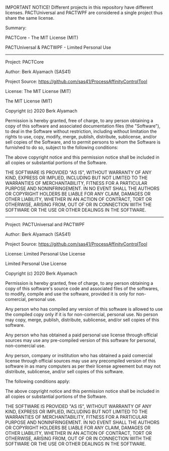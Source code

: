 IMPORTANT NOTICE!
Different projects in this repository have different licenses.
PACTUniversal and PACTWPF are considered a single project thus share
the same license.

Summary:

PACTCore				- The MIT License (MIT)

PACTUniversal &	PACTWPF	- Limited Personal Use

----------------------------------------------

Project: PACTCore

Author: Berk Alyamach (SAS41)

Project Source: https://github.com/sas41/ProcessAffinityControlTool

License: The MIT License (MIT)


The MIT License (MIT)

Copyright (c) 2020 Berk Alyamach

Permission is hereby granted, free of charge, to any person obtaining a copy of
this software and associated documentation files (the "Software"), to deal in
the Software without restriction, including without limitation the rights to
use, copy, modify, merge, publish, distribute, sublicense, and/or sell copies of
the Software, and to permit persons to whom the Software is furnished to do so,
subject to the following conditions:

The above copyright notice and this permission notice shall be included in all
copies or substantial portions of the Software.

THE SOFTWARE IS PROVIDED "AS IS", WITHOUT WARRANTY OF ANY KIND, EXPRESS OR
IMPLIED, INCLUDING BUT NOT LIMITED TO THE WARRANTIES OF MERCHANTABILITY, FITNESS
FOR A PARTICULAR PURPOSE AND NONINFRINGEMENT. IN NO EVENT SHALL THE AUTHORS OR
COPYRIGHT HOLDERS BE LIABLE FOR ANY CLAIM, DAMAGES OR OTHER LIABILITY, WHETHER
IN AN ACTION OF CONTRACT, TORT OR OTHERWISE, ARISING FROM, OUT OF OR IN
CONNECTION WITH THE SOFTWARE OR THE USE OR OTHER DEALINGS IN THE SOFTWARE.

----------------------------------------------

Project: PACTUniversal and PACTWPF

Author: Berk Alyamach (SAS41)

Project Source: https://github.com/sas41/ProcessAffinityControlTool

License: Limited Personal Use License


Limited Personal Use License

Copyright (c) 2020 Berk Alyamach

Permission is hereby granted, free of charge, to any person obtaining a copy
of this software's source code and associated files of the softwares, to modify,
compile and use the software, provided it is only for non-comercial, personal
use.

Any person who has compiled any version of this software is allowed to use
the compiled copy only if it is for non-comercial, personal use.
No person may copy, merge, publish, distribute, sublicense, and/or sell
copies of this software.

Any person who has obtained a paid personal use license through official sources
may use any pre-compiled version of this software for personal, non-comercial
use.

Any person, company or insititution who has obtained a paid comercial license
through official sources may use any precompiled version of this software in as
many computers as per their license agreement but may not distribute,
sublicense, and/or sell copies of this software.

The following conditions apply:

The above copyright notice and this permission notice shall be included in all
copies or substantial portions of the Software.

THE SOFTWARE IS PROVIDED "AS IS", WITHOUT WARRANTY OF ANY KIND, EXPRESS OR
IMPLIED, INCLUDING BUT NOT LIMITED TO THE WARRANTIES OF MERCHANTABILITY, FITNESS
FOR A PARTICULAR PURPOSE AND NONINFRINGEMENT. IN NO EVENT SHALL THE AUTHORS OR
COPYRIGHT HOLDERS BE LIABLE FOR ANY CLAIM, DAMAGES OR OTHER LIABILITY, WHETHER
IN AN ACTION OF CONTRACT, TORT OR OTHERWISE, ARISING FROM, OUT OF OR IN
CONNECTION WITH THE SOFTWARE OR THE USE OR OTHER DEALINGS IN THE SOFTWARE.